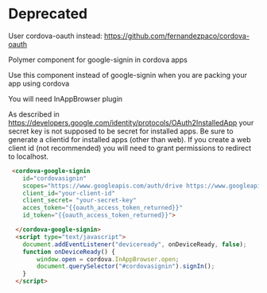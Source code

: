 # Deprecated

User cordova-oauth instead: https://github.com/fernandezpaco/cordova-oauth




Polymer component for google-signin in cordova apps

Use this component instead of google-signin when you are packing your app using cordova

You will need InAppBrowser plugin

As described in https://developers.google.com/identity/protocols/OAuth2InstalledApp your secret key is not supposed to be secret for installed apps. Be sure to generate a clientid for installed apps (other than web). If you create a web client id (not recommended) you will need to grant permissions to redirect to localhost. 

```html
 <cordova-google-signin 
    id="cordovasignin" 
    scopes="https://www.googleapis.com/auth/drive https://www.googleapis.com/auth/userinfo.profile"
    client_id="your-client-id"
    client_secret= "your-secret-key"
    acces_token="{{oauth_access_token_returned}}"
    id_token="{{oauth_access_token_returned}}">

  </cordova-google-signin>
  <script type="text/javascript">
	document.addEventListener("deviceready", onDeviceReady, false);
	function onDeviceReady() {	    
	    window.open = cordova.InAppBrowser.open;
	    document.querySelector("#cordovasignin").signIn();
	}
  </script>
```